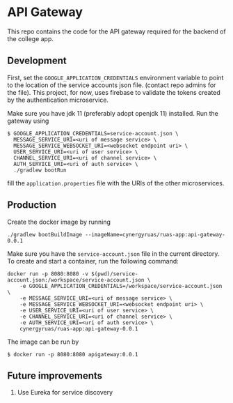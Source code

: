 # API Gateway

This repo contains the code for the API gateway required for the backend of the college app.

## Development

First, set the `GOOGLE_APPLICATION_CREDENTIALS` environment variable to point to the location of the service accounts json file. (contact repo admins for the file).
This project, for now, uses firebase to validate the tokens created by the authentication microservice.

Make sure you have jdk 11 (preferably adopt openjdk 11) installed. Run the gateway using

```
$ GOOGLE_APPLICATION_CREDENTIALS=service-account.json \
  MESSAGE_SERVICE_URI=<uri of message service> \
  MESSAGE_SERVICE_WEBSOCKET_URI=<websocket endpoint uri> \
  USER_SERVICE_URI=<uri of user service> \
  CHANNEL_SERVICE_URI=<uri of channel service> \
  AUTH_SERVICE_URI=<uri of auth service> \
  ./gradlew bootRun
```

fill the `application.properties` file with the URIs of the other microservices.

## Production

Create the docker image by running
```
./gradlew bootBuildImage --imageName=cynergyruas/ruas-app:api-gateway-0.0.1
```

Make sure you have the `service-account.json` file in the current directory. To create and start a container, run the following command:
```
docker run -p 8080:8080 -v $(pwd)/service-account.json:/workspace/service-account.json \
    -e GOOGLE_APPLICATION_CREDENTIALS=/workspace/service-account.json \
    -e MESSAGE_SERVICE_URI=<uri of message service> \
    -e MESSAGE_SERVICE_WEBSOCKET_URI=<websocket endpoint uri> \
    -e USER_SERVICE_URI=<uri of user service> \
    -e CHANNEL_SERVICE_URI=<uri of channel service> \
    -e AUTH_SERVICE_URI=<uri of auth service> \
    cynergyruas/ruas-app:api-gateway-0.0.1
```

The image can be run by
```
$ docker run -p 8080:8080 apigateway:0.0.1
```

## Future improvements

1. Use Eureka for service discovery